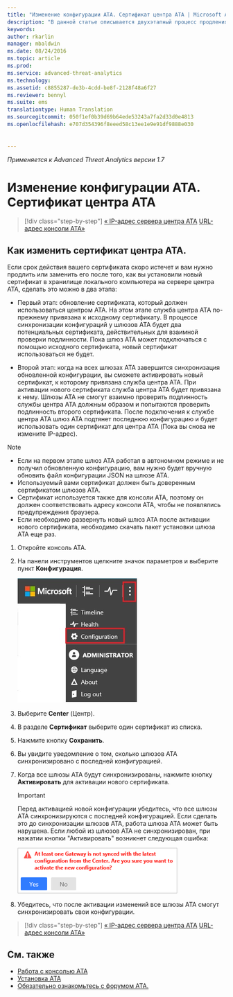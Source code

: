 ```yaml
---
title: "Изменение конфигурации ATA. Сертификат центра ATA | Microsoft ATA"
description: "В данной статье описывается двухэтапный процесс продления или замены сертификата в хранилище локального компьютера на сервере центра ATA."
keywords: 
author: rkarlin
manager: mbaldwin
ms.date: 08/24/2016
ms.topic: article
ms.prod: 
ms.service: advanced-threat-analytics
ms.technology: 
ms.assetid: c8855287-de3b-4cdd-be8f-2128f48a6f27
ms.reviewer: bennyl
ms.suite: ems
translationtype: Human Translation
ms.sourcegitcommit: 050f1ef0b39d69b64ede53243a7fa2d33d0e4813
ms.openlocfilehash: e707d354396f8eeed58c13ee1e9e91df9888e030


---
```


*Применяется к Advanced Threat Analytics версии 1.7*



# Изменение конфигурации ATA. Сертификат центра ATA

>[!div class="step-by-step"]
[« IP-адрес сервера центра ATA](modifying-ata-config-centerip.md)
[URL-адрес консоли ATA»](modifying-ata-config-consoleurl.md)

## Как изменить сертификат центра ATA.
Если срок действия вашего сертификата скоро истечет и вам нужно продлить или заменить его после того, как вы установили новый сертификат в хранилище локального компьютера на сервере центра ATA, сделать это можно в два этапа:

-   Первый этап: обновление сертификата, который должен использоваться центром ATA. На этом этапе служба центра ATA по-прежнему привязана к исходному сертификату. В процессе синхронизации конфигураций у шлюзов ATA будет два потенциальных сертификата, действительных для взаимной проверки подлинности. Пока шлюз ATA может подключаться с помощью исходного сертификата, новый сертификат использоваться не будет.

-   Второй этап: когда на всех шлюзах ATA завершится синхронизация обновленной конфигурации, вы сможете активировать новый сертификат, к которому привязана служба центра АТА. При активации нового сертификата служба центра ATA будет привязана к нему. Шлюзы ATA не смогут взаимно проверить подлинность службы центра ATA должным образом и попытаются проверить подлинность второго сертификата. После подключения к службе центра ATA шлюз АТА подтянет последнюю конфигурацию и будет использовать один сертификат для центра ATA (Пока вы снова не измените IP-адрес).

> [!NOTE]
> -   Если на первом этапе шлюз ATA работал в автономном режиме и не получил обновленную конфигурацию, вам нужно будет вручную обновить файл конфигурации JSON на шлюзе ATA.
> -   Используемый вами сертификат должен быть доверенным сертификатом шлюзов ATA.
> -   Сертификат используется также для консоли ATA, поэтому он должен соответствовать адресу консоли ATA, чтобы не появлялись предупреждения браузера.
> -   Если необходимо развернуть новый шлюз ATA после активации нового сертификата, необходимо скачать пакет установки шлюза ATA еще раз.

1.  Откройте консоль ATA.

2.  На панели инструментов щелкните значок параметров и выберите пункт **Конфигурация**.

    ![Значок параметров конфигурации ATA](media/ATA-config-icon.JPG)

3.  Выберите **Center** (Центр).

4.  В разделе **Сертификат** выберите один сертификат из списка.

5.  Нажмите кнопку **Сохранить**.

6.  Вы увидите уведомление о том, сколько шлюзов ATA синхронизировано с последней конфигурацией.

7.  Когда все шлюзы ATA будут синхронизированы, нажмите кнопку **Активировать** для активации нового сертификата.
    >[!IMPORTANT]
    >Перед активацией новой конфигурации убедитесь, что все шлюзы ATA синхронизируются с последней конфигурацией. Если сделать это до синхронизации шлюзов ATA, работа шлюза ATA может быть нарушена. Если любой из шлюзов ATA не синхронизирован, при нажатии кнопки "Активировать" возникнет следующая ошибка:
    >
    >    ![Ошибка синхронизации шлюза ATA](media/ataGW-not-synced.png)

8.  Убедитесь, что после активации изменений все шлюзы ATA смогут синхронизировать свои конфигурации.

>[!div class="step-by-step"]
[« IP-адрес сервера центра ATA](modifying-ata-config-centerip.md)
[URL-адрес консоли ATA»](modifying-ata-config-consoleurl.md)

## См. также
- [Работа с консолью ATA](working-with-ata-console.md)
- [Установка ATA](install-ata.md)
- [Обязательно ознакомьтесь с форумом ATA.](https://aka.ms/ata-forum)



<!--HONumber=Aug16_HO5-->



